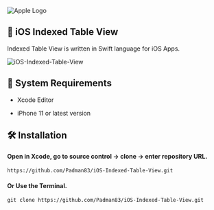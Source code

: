 ![Apple Logo](https://user-images.githubusercontent.com/45048950/73131198-bca1e580-4041-11ea-8f8d-ebfd844f0e64.png) 

## 📱 iOS Indexed Table View

Indexed Table View is written in Swift language for iOS Apps.

![iOS-Indexed-Table-View](https://user-images.githubusercontent.com/45048950/75095471-00035b80-55d0-11ea-92fd-7c9f0fe6528f.gif)

## 🧰 System Requirements

* Xcode Editor

* iPhone 11 or latest version

## 🛠️ Installation

#### Open in Xcode, go to source control -> clone -> enter repository URL.

```
https://github.com/Padman83/iOS-Indexed-Table-View.git
```
#### Or Use the Terminal.

```
git clone https://github.com/Padman83/iOS-Indexed-Table-View.git
```
